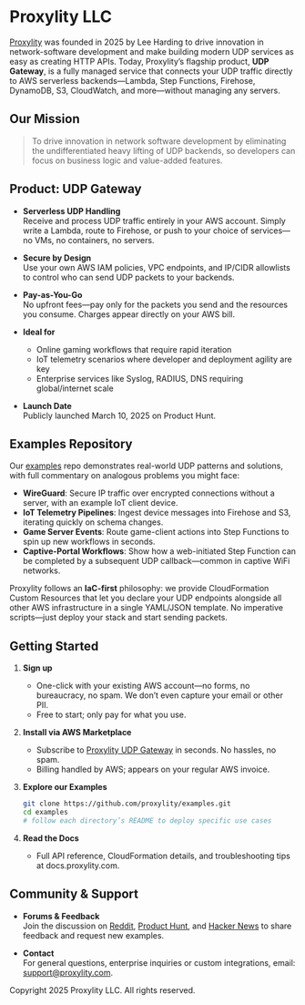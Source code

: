 # Proxylity LLC

[Proxylity](https://proxylity.com) was founded in 2025 by Lee Harding to drive innovation in network-software development and make building modern UDP services as easy as creating HTTP APIs. Today, Proxylity’s flagship product, **UDP Gateway**, is a fully managed service that connects your UDP traffic directly to AWS serverless backends—Lambda, Step Functions, Firehose, DynamoDB, S3, CloudWatch, and more—without managing any servers.

## Our Mission

> To drive innovation in network software development by eliminating the undifferentiated heavy lifting of UDP backends, so developers can focus on business logic and value-added features.

## Product: UDP Gateway

- **Serverless UDP Handling**  
  Receive and process UDP traffic entirely in your AWS account. Simply write a Lambda, route to Firehose, or push to your choice of services—no VMs, no containers, no servers.

- **Secure by Design**  
  Use your own AWS IAM policies, VPC endpoints, and IP/CIDR allowlists to control who can send UDP packets to your backends.

- **Pay-as-You-Go**  
  No upfront fees—pay only for the packets you send and the resources you consume. Charges appear directly on your AWS bill.

- **Ideal for**  
  - Online gaming workflows that require rapid iteration  
  - IoT telemetry scenarios where developer and deployment agility are key  
  - Enterprise services like Syslog, RADIUS, DNS requiring global/internet scale

- **Launch Date**  
  Publicly launched March 10, 2025 on Product Hunt.

## Examples Repository

Our [examples](https://github.com/proxylity/examples) repo demonstrates real-world UDP patterns and solutions, with full commentary on analogous problems you might face:

- **WireGuard**: Secure IP traffic over encrypted connections without a server, with an example IoT client device.
- **IoT Telemetry Pipelines**: Ingest device messages into Firehose and S3, iterating quickly on schema changes.  
- **Game Server Events**: Route game-client actions into Step Functions to spin up new workflows in seconds.  
- **Captive-Portal Workflows**: Show how a web-initiated Step Function can be completed by a subsequent UDP callback—common in captive WiFi networks.

Proxylity follows an **IaC-first** philosophy: we provide CloudFormation Custom Resources that let you declare your UDP endpoints alongside all other AWS infrastructure in a single YAML/JSON template. No imperative scripts—just deploy your stack and start sending packets.

## Getting Started

1. **Sign up**  
   - One-click with your existing AWS account—no forms, no bureaucracy, no spam. We don’t even capture your email or other PII.  
   - Free to start; only pay for what you use.

2. **Install via AWS Marketplace**  
   - Subscribe to [Proxylity UDP Gateway](https://aws.amazon.com/marketplace/pp/prodview-cpvl5wgt2yo2e?sr=0-1&ref_=beagle&applicationId=AWSMPContessa) in seconds. No hassles, no spam.  
   - Billing handled by AWS; appears on your regular AWS invoice.

3. **Explore our Examples**  
   ```bash
   git clone https://github.com/proxylity/examples.git
   cd examples
   # follow each directory’s README to deploy specific use cases
   ```
4. **Read the Docs**
   - Full API reference, CloudFormation details, and troubleshooting tips at docs.proxylity.com.

## Community & Support
- **Forums & Feedback**  
  Join the discussion on [Reddit](https://www.reddit.com/r/aws/comments/1j63zqv/handling_udp_traffic_in_aws_with_serverless), [Product Hunt](https://www.producthunt.com/products/proxylity-udp-gateway), and [Hacker News](https://news.ycombinator.com/) to share feedback and request new examples.

- **Contact**  
  For general questions, enterprise inquiries or custom integrations, email: support@proxylity.com.

Copyright 2025 Proxylity LLC. All rights reserved.

